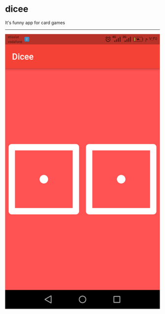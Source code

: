 # dicee

It's funny app for card games

---
![](https://raw.githubusercontent.com/AhmedKhairyM0/DiceeApp/main/flutter_01.png?token=AS3TYOX2LL7LM23CN62RCM3A5DI2E)
